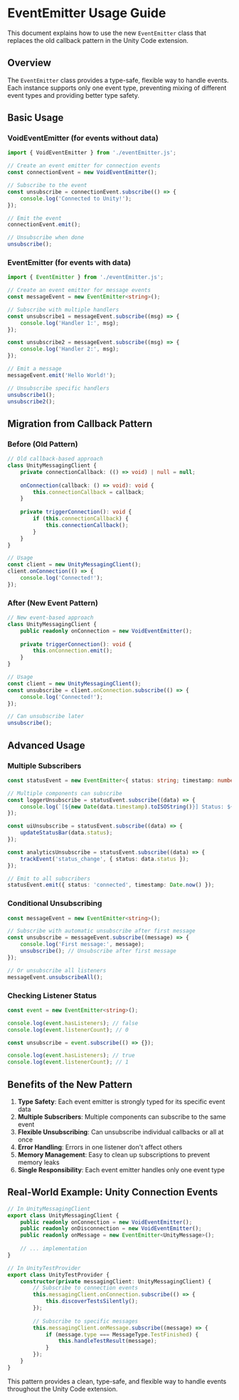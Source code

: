 # EventEmitter Usage Guide

This document explains how to use the new `EventEmitter` class that replaces the old callback pattern in the Unity Code extension.

## Overview

The `EventEmitter` class provides a type-safe, flexible way to handle events. Each instance supports only one event type, preventing mixing of different event types and providing better type safety.

## Basic Usage

### VoidEventEmitter (for events without data)

```typescript
import { VoidEventEmitter } from './eventEmitter.js';

// Create an event emitter for connection events
const connectionEvent = new VoidEventEmitter();

// Subscribe to the event
const unsubscribe = connectionEvent.subscribe(() => {
    console.log('Connected to Unity!');
});

// Emit the event
connectionEvent.emit();

// Unsubscribe when done
unsubscribe();
```

### EventEmitter<T> (for events with data)

```typescript
import { EventEmitter } from './eventEmitter.js';

// Create an event emitter for message events
const messageEvent = new EventEmitter<string>();

// Subscribe with multiple handlers
const unsubscribe1 = messageEvent.subscribe((msg) => {
    console.log('Handler 1:', msg);
});

const unsubscribe2 = messageEvent.subscribe((msg) => {
    console.log('Handler 2:', msg);
});

// Emit a message
messageEvent.emit('Hello World!');

// Unsubscribe specific handlers
unsubscribe1();
unsubscribe2();
```

## Migration from Callback Pattern

### Before (Old Pattern)

```typescript
// Old callback-based approach
class UnityMessagingClient {
    private connectionCallback: (() => void) | null = null;
    
    onConnection(callback: () => void): void {
        this.connectionCallback = callback;
    }
    
    private triggerConnection(): void {
        if (this.connectionCallback) {
            this.connectionCallback();
        }
    }
}

// Usage
const client = new UnityMessagingClient();
client.onConnection(() => {
    console.log('Connected!');
});
```

### After (New Event Pattern)

```typescript
// New event-based approach
class UnityMessagingClient {
    public readonly onConnection = new VoidEventEmitter();
    
    private triggerConnection(): void {
        this.onConnection.emit();
    }
}

// Usage
const client = new UnityMessagingClient();
const unsubscribe = client.onConnection.subscribe(() => {
    console.log('Connected!');
});

// Can unsubscribe later
unsubscribe();
```

## Advanced Usage

### Multiple Subscribers

```typescript
const statusEvent = new EventEmitter<{ status: string; timestamp: number }>();

// Multiple components can subscribe
const loggerUnsubscribe = statusEvent.subscribe((data) => {
    console.log(`[${new Date(data.timestamp).toISOString()}] Status: ${data.status}`);
});

const uiUnsubscribe = statusEvent.subscribe((data) => {
    updateStatusBar(data.status);
});

const analyticsUnsubscribe = statusEvent.subscribe((data) => {
    trackEvent('status_change', { status: data.status });
});

// Emit to all subscribers
statusEvent.emit({ status: 'connected', timestamp: Date.now() });
```

### Conditional Unsubscribing

```typescript
const messageEvent = new EventEmitter<string>();

// Subscribe with automatic unsubscribe after first message
const unsubscribe = messageEvent.subscribe((message) => {
    console.log('First message:', message);
    unsubscribe(); // Unsubscribe after first message
});

// Or unsubscribe all listeners
messageEvent.unsubscribeAll();
```

### Checking Listener Status

```typescript
const event = new EventEmitter<string>();

console.log(event.hasListeners); // false
console.log(event.listenerCount); // 0

const unsubscribe = event.subscribe(() => {});

console.log(event.hasListeners); // true
console.log(event.listenerCount); // 1
```

## Benefits of the New Pattern

1. **Type Safety**: Each event emitter is strongly typed for its specific event data
2. **Multiple Subscribers**: Multiple components can subscribe to the same event
3. **Flexible Unsubscribing**: Can unsubscribe individual callbacks or all at once
4. **Error Handling**: Errors in one listener don't affect others
5. **Memory Management**: Easy to clean up subscriptions to prevent memory leaks
6. **Single Responsibility**: Each event emitter handles only one event type

## Real-World Example: Unity Connection Events

```typescript
// In UnityMessagingClient
export class UnityMessagingClient {
    public readonly onConnection = new VoidEventEmitter();
    public readonly onDisconnection = new VoidEventEmitter();
    public readonly onMessage = new EventEmitter<UnityMessage>();
    
    // ... implementation
}

// In UnityTestProvider
export class UnityTestProvider {
    constructor(private messagingClient: UnityMessagingClient) {
        // Subscribe to connection events
        this.messagingClient.onConnection.subscribe(() => {
            this.discoverTestsSilently();
        });
        
        // Subscribe to specific messages
        this.messagingClient.onMessage.subscribe((message) => {
            if (message.type === MessageType.TestFinished) {
                this.handleTestResult(message);
            }
        });
    }
}
```

This pattern provides a clean, type-safe, and flexible way to handle events throughout the Unity Code extension.